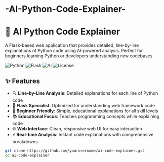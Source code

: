 # -AI-Python-Code-Explainer-
# 🤖 AI Python Code Explainer

A Flask-based web application that provides detailed, line-by-line explanations of Python code using AI-powered analysis. Perfect for beginners learning Python or developers understanding new codebases.

![Python](https://img.shields.io/badge/Python-3.8%2B-blue)
![Flask](https://img.shields.io/badge/Flask-2.0%2B-lightgrey)
![AI](https://img.shields.io/badge/AI-Powered-orange)
![License](https://img.shields.io/badge/License-MIT-green)

## ✨ Features

- 🔍 **Line-by-Line Analysis**: Detailed explanations for each line of Python code
- 🚀 **Flask Specialist**: Optimized for understanding web framework code
- 🎯 **Beginner Friendly**: Simple, educational explanations for all skill levels
- 📚 **Educational Focus**: Teaches programming concepts while explaining code
- 🌐 **Web Interface**: Clean, responsive web UI for easy interaction
- ⚡ **Real-time Analysis**: Instant code explanations with comprehensive breakdowns


```bash
git clone https://github.com/yourusername/ai-code-explainer.git
cd ai-code-explainer
